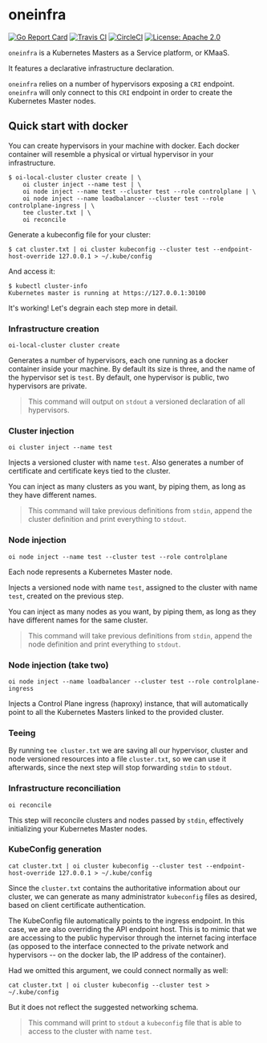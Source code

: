 # oneinfra

[![Go Report Card](https://goreportcard.com/badge/github.com/oneinfra/oneinfra)](https://goreportcard.com/report/github.com/oneinfra/oneinfra)
[![Travis CI](https://travis-ci.org/oneinfra/oneinfra.svg?branch=master)](https://travis-ci.org/oneinfra/oneinfra)
[![CircleCI](https://circleci.com/gh/oneinfra/oneinfra.svg?style=shield)](https://circleci.com/gh/oneinfra/oneinfra)
[![License: Apache 2.0](https://img.shields.io/badge/License-Apache2.0-brightgreen.svg)](https://opensource.org/licenses/Apache-2.0)

`oneinfra` is a Kubernetes Masters as a Service platform, or KMaaS.

It features a declarative infrastructure declaration.

`oneinfra` relies on a number of hypervisors exposing a `CRI`
endpoint. `oneinfra` will only connect to this `CRI` endpoint in order
to create the Kubernetes Master nodes.

## Quick start with docker

You can create hypervisors in your machine with docker. Each docker
container will resemble a physical or virtual hypervisor in your
infrastructure.

```
$ oi-local-cluster cluster create | \
    oi cluster inject --name test | \
    oi node inject --name test --cluster test --role controlplane | \
    oi node inject --name loadbalancer --cluster test --role controlplane-ingress | \
    tee cluster.txt | \
    oi reconcile
```

Generate a kubeconfig file for your cluster:

```
$ cat cluster.txt | oi cluster kubeconfig --cluster test --endpoint-host-override 127.0.0.1 > ~/.kube/config
```

And access it:

```
$ kubectl cluster-info
Kubernetes master is running at https://127.0.0.1:30100
```

It's working! Let's degrain each step more in detail.

### Infrastructure creation

```
oi-local-cluster cluster create
```

Generates a number of hypervisors, each one running as a docker
container inside your machine. By default its size is three, and the
name of the hypervisor set is `test`. By default, one hypervisor is
public, two hypervisors are private.

> This command will output on `stdout` a versioned declaration of all
> hypervisors.

### Cluster injection

```
oi cluster inject --name test
```

Injects a versioned cluster with name `test`. Also generates a number
of certificate and certificate keys tied to the cluster.

You can inject as many clusters as you want, by piping them, as long
as they have different names.

> This command will take previous definitions from `stdin`, append the
> cluster definition and print everything to `stdout`.

### Node injection

```
oi node inject --name test --cluster test --role controlplane
```

Each node represents a Kubernetes Master node.

Injects a versioned node with name `test`, assigned to the cluster
with name `test`, created on the previous step.

You can inject as many nodes as you want, by piping them, as long as
they have different names for the same cluster.

> This command will take previous definitions from `stdin`, append the
> node definition and print everything to `stdout`.

### Node injection (take two)

```
oi node inject --name loadbalancer --cluster test --role controlplane-ingress
```

Injects a Control Plane ingress (haproxy) instance, that will
automatically point to all the Kubernetes Masters linked to the
provided cluster.

### Teeing

By running `tee cluster.txt` we are saving all our hypervisor, cluster
and node versioned resources into a file `cluster.txt`, so we can use
it afterwards, since the next step will stop forwarding `stdin` to
`stdout`.

### Infrastructure reconciliation

```
oi reconcile
```

This step will reconcile clusters and nodes passed by `stdin`,
effectively initializing your Kubernetes Master nodes.

### KubeConfig generation

```
cat cluster.txt | oi cluster kubeconfig --cluster test --endpoint-host-override 127.0.0.1 > ~/.kube/config
```

Since the `cluster.txt` contains the authoritative information about
our cluster, we can generate as many administrator `kubeconfig` files
as desired, based on client certificate authentication.

The KubeConfig file automatically points to the ingress endpoint. In
this case, we are also overriding the API endpoint host. This is to
mimic that we are accessing to the public hypervisor through the
internet facing interface (as opposed to the interface connected to
the private network and hypervisors -- on the docker lab, the IP
address of the container).

Had we omitted this argument, we could connect normally as well:

```
cat cluster.txt | oi cluster kubeconfig --cluster test > ~/.kube/config
```

But it does not reflect the suggested networking schema.

> This command will print to `stdout` a `kubeconfig` file that is able
> to access to the cluster with name `test`.
